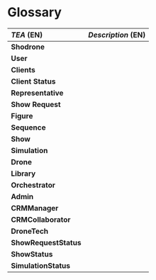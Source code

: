 # Glossary

| **_TEA_** (EN)     | **_Description_** (EN)                                                                                                                                                                                                                                                                                                                                                         |
|:-------------------|:-------------------------------------------------------------------------------------------------------------------------------------------------------------------------------------------------------------------------------------------------------------------------------------------------------------------------------------------------------------------------------|
| **Shodrone**       |                                                                                                                                                                                                                                                                                                                                                        |
| **User**           |                                                                                                                                                                                                                                                                                                                                                        |
| **Clients**        |                                                                                                                                                                                                                                                                                                                                                        |
| **Client Status**  |                                                                                                                                                                                                                                                                                                                                                        |
| **Representative** |                                                                                                                                                                                                                                                                                                                                                        |
| **Show Request**   |                                                                                                                                                                                                                                                                                                                                                        |
| **Figure**         |                                                                                                                                                                                                                                                                                                                                                        |
| **Sequence**       |                                                                                                                                                                                                                                                                                                                                                        |
| **Show**           |                                                                                                                                                                                                                                                                                                                                                        |
| **Simulation**     |                                                                                                                                                                                                                                                                                                                                                        |
| **Drone**       |                                                                                                                                                                                                                                                                                                                                                        |
| **Library**       |                                                                                                                                                                                                                                                                                                                                                        |
| **Orchestrator**       |                                                                                                                                                                                                                                                                                                                                                        |
| **Admin**       |                                                                                                                                                                                                                                                                                                                                                        |
| **CRMManager**       |                                                                                                                                                                                                                                                                                                                                                        |
| **CRMCollaborator**       |                                                                                                                                                                                                                                                                                                                                                        |
| **DroneTech**       |                                                                                                                                                                                                                                                                                                                                                        |
| **ShowRequestStatus**       |                                                                                                                                                                                                                                                                                                                                                        |
| **ShowStatus**       |                                                                                                                                                                                                                                                                                                                                                        |
| **SimulationStatus**       |                                                                                                                                                                                                                                                                                                                                                        |





	
 

	


